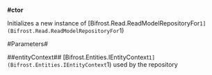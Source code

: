 **#ctor**

Initializes a new instance of [Bifrost.Read.ReadModelRepositoryFor`1](Bifrost.Read.ReadModelRepositoryFor`1)

#Parameters#


##entityContext##
[Bifrost.Entities.IEntityContext`1](Bifrost.Entities.IEntityContext`1) used by the repository
